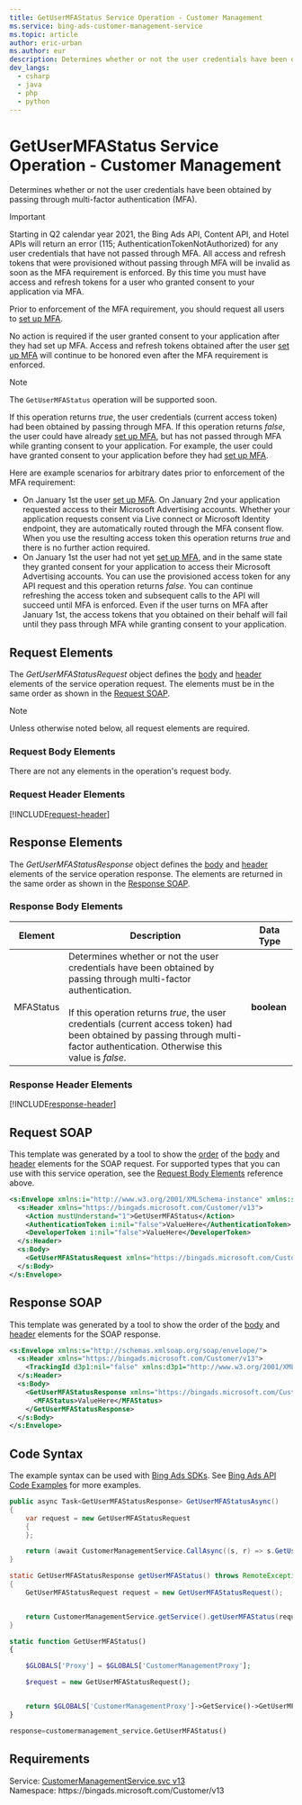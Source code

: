 ```yaml
---
title: GetUserMFAStatus Service Operation - Customer Management
ms.service: bing-ads-customer-management-service
ms.topic: article
author: eric-urban
ms.author: eur
description: Determines whether or not the user credentials have been obtained by passing through multi-factor authentication.
dev_langs: 
  - csharp
  - java
  - php
  - python
---
```

# GetUserMFAStatus Service Operation - Customer Management
Determines whether or not the user credentials have been obtained by passing through multi-factor authentication (MFA). 

> [!IMPORTANT]
> Starting in Q2 calendar year 2021, the Bing Ads API, Content API, and Hotel APIs will return an error (115; AuthenticationTokenNotAuthorized) for any user credentials that have not passed through MFA. All access and refresh tokens that were provisioned without passing through MFA will be invalid as soon as the MFA requirement is enforced. By this time you must have access and refresh tokens for a user who granted consent to your application via MFA.
> 
> Prior to enforcement of the MFA requirement, you should request all users to [set up MFA](https://docs.microsoft.com/azure/active-directory/user-help/multi-factor-authentication-end-user-first-time#who-decides-if-you-use-this-feature). 
> 
> No action is required if the user granted consent to your application after they had set up MFA. Access and refresh tokens obtained after the user [set up MFA](https://docs.microsoft.com/azure/active-directory/user-help/multi-factor-authentication-end-user-first-time#who-decides-if-you-use-this-feature) will continue to be honored even after the MFA requirement is enforced. 

> [!NOTE]
> The `GetUserMFAStatus` operation will be supported soon.  

If this operation returns *true*, the user credentials (current access token) had been obtained by passing through MFA. If this operation returns *false*, the user could have already [set up MFA](https://docs.microsoft.com/azure/active-directory/user-help/multi-factor-authentication-end-user-first-time#who-decides-if-you-use-this-feature), but has not passed through MFA while granting consent to your application. For example, the user could have granted consent to your application before they had [set up MFA](https://docs.microsoft.com/azure/active-directory/user-help/multi-factor-authentication-end-user-first-time#who-decides-if-you-use-this-feature). 

Here are example scenarios for arbitrary dates prior to enforcement of the MFA requirement:

- On January 1st the user [set up MFA](https://docs.microsoft.com/azure/active-directory/user-help/multi-factor-authentication-end-user-first-time#who-decides-if-you-use-this-feature). On January 2nd your application requested access to their Microsoft Advertising accounts. Whether your application requests consent via Live connect or Microsoft Identity endpoint, they are automatically routed through the MFA consent flow. When you use the resulting access token this operation returns *true* and there is no further action required. 
- On January 1st the user had not yet [set up MFA](https://docs.microsoft.com/azure/active-directory/user-help/multi-factor-authentication-end-user-first-time#who-decides-if-you-use-this-feature), and in the same state they granted consent for your application to access their Microsoft Advertising accounts. You can use the provisioned access token for any API request and this operation returns *false*. You can continue refreshing the access token and subsequent calls to the API will succeed until MFA is enforced. Even if the user turns on MFA after January 1st, the access tokens that you obtained on their behalf will fail until they pass through MFA while granting consent to your application. 

## <a name="request"></a>Request Elements
The *GetUserMFAStatusRequest* object defines the [body](#request-body) and [header](#request-header) elements of the service operation request. The elements must be in the same order as shown in the [Request SOAP](#request-soap). 

> [!NOTE]
> Unless otherwise noted below, all request elements are required.

### <a name="request-body"></a>Request Body Elements
There are not any elements in the operation's request body.

### <a name="request-header"></a>Request Header Elements
[!INCLUDE[request-header](./includes/request-header.md)]

## <a name="response"></a>Response Elements
The *GetUserMFAStatusResponse* object defines the [body](#response-body) and [header](#response-header) elements of the service operation response. The elements are returned in the same order as shown in the [Response SOAP](#response-soap).

### <a name="response-body"></a>Response Body Elements

|Element|Description|Data Type|
|-----------|---------------|-------------|
|<a name="mfastatus"></a>MFAStatus|Determines whether or not the user credentials have been obtained by passing through multi-factor authentication.<br/><br/>If this operation returns *true*, the user credentials (current access token) had been obtained by passing through multi-factor authentication. Otherwise this value is *false*.|**boolean**|

### <a name="response-header"></a>Response Header Elements
[!INCLUDE[response-header](./includes/response-header.md)]

## <a name="request-soap"></a>Request SOAP
This template was generated by a tool to show the [order](../guides/services-protocol.md#element-order) of the [body](#request-body) and [header](#request-header) elements for the SOAP request. For supported types that you can use with this service operation, see the [Request Body Elements](#request-body) reference above.

```xml
<s:Envelope xmlns:i="http://www.w3.org/2001/XMLSchema-instance" xmlns:s="http://schemas.xmlsoap.org/soap/envelope/">
  <s:Header xmlns="https://bingads.microsoft.com/Customer/v13">
    <Action mustUnderstand="1">GetUserMFAStatus</Action>
    <AuthenticationToken i:nil="false">ValueHere</AuthenticationToken>
    <DeveloperToken i:nil="false">ValueHere</DeveloperToken>
  </s:Header>
  <s:Body>
    <GetUserMFAStatusRequest xmlns="https://bingads.microsoft.com/Customer/v13" />
  </s:Body>
</s:Envelope>
```

## <a name="response-soap"></a>Response SOAP
This template was generated by a tool to show the order of the [body](#response-body) and [header](#response-header) elements for the SOAP response.

```xml
<s:Envelope xmlns:s="http://schemas.xmlsoap.org/soap/envelope/">
  <s:Header xmlns="https://bingads.microsoft.com/Customer/v13">
    <TrackingId d3p1:nil="false" xmlns:d3p1="http://www.w3.org/2001/XMLSchema-instance">ValueHere</TrackingId>
  </s:Header>
  <s:Body>
    <GetUserMFAStatusResponse xmlns="https://bingads.microsoft.com/Customer/v13">
      <MFAStatus>ValueHere</MFAStatus>
    </GetUserMFAStatusResponse>
  </s:Body>
</s:Envelope>
```

## <a name="example"></a>Code Syntax
The example syntax can be used with [Bing Ads SDKs](../guides/client-libraries.md). See [Bing Ads API Code Examples](../guides/code-examples.md) for more examples.
```csharp
public async Task<GetUserMFAStatusResponse> GetUserMFAStatusAsync()
{
	var request = new GetUserMFAStatusRequest
	{
	};

	return (await CustomerManagementService.CallAsync((s, r) => s.GetUserMFAStatusAsync(r), request));
}
```
```java
static GetUserMFAStatusResponse getUserMFAStatus() throws RemoteException, Exception
{
	GetUserMFAStatusRequest request = new GetUserMFAStatusRequest();


	return CustomerManagementService.getService().getUserMFAStatus(request);
}
```
```php
static function GetUserMFAStatus()
{

	$GLOBALS['Proxy'] = $GLOBALS['CustomerManagementProxy'];

	$request = new GetUserMFAStatusRequest();


	return $GLOBALS['CustomerManagementProxy']->GetService()->GetUserMFAStatus($request);
}
```
```python
response=customermanagement_service.GetUserMFAStatus()
```

## Requirements
Service: [CustomerManagementService.svc v13](https://clientcenter.api.bingads.microsoft.com/Api/CustomerManagement/v13/CustomerManagementService.svc)  
Namespace: https\://bingads.microsoft.com/Customer/v13  

